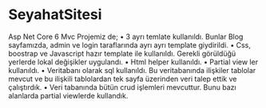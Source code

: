 # SeyahatSitesi
Asp Net Core 6 Mvc  Projemiz de;
•	3 ayrı temlate kullanıldı. Bunlar Blog sayfamızda, admin ve login taraflarında ayrı ayrı template giydirildi. 
•	Css, boostrap ve Javascript hazır template ile kullanıldı. Gerekli görüldüğü yerlerde lokal değişikler uygulandı. 
•	Html helper kullanıldı. 
•	Partial view ler kullanıldı. 
•	Veritabanı olarak sql kullanıldı. Bu veritabanında ilişkiler tablolar mevcut ve bu ilişkili tablolardan tek sayfa üzerinden veri talep ettik ve çalıştırdık.
•	Veri tabanında bütün crud işlemleri mevcuttur. Bunu bazı alanlarda partial viewlerde kullandık.
